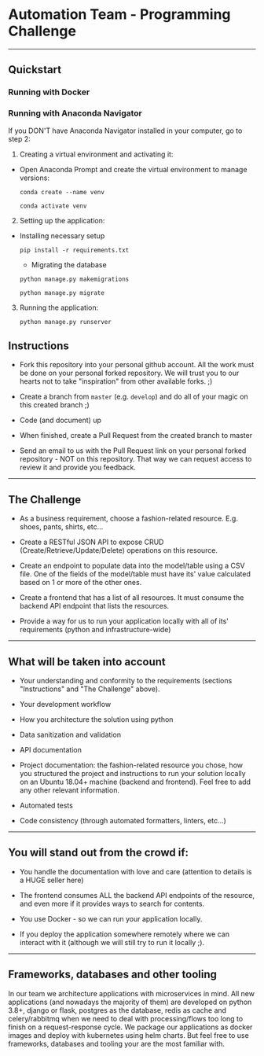 # Automation Team - Programming Challenge

---

## Quickstart

### Running with Docker


### Running with Anaconda Navigator

If you DON'T have Anaconda Navigator installed in your computer, go to step 2:

1. Creating a virtual environment and activating it:
  - Open Anaconda Prompt and create the virtual environment to manage versions:
    ```
    conda create --name venv
    ```
    ```
    conda activate venv
    ```

2. Setting up the application:
  - Installing necessary setup
    ```
    pip install -r requirements.txt
    ```
    - Migrating the database
    ```
    python manage.py makemigrations
    ```
    ```
    python manage.py migrate
    ```

3. Running the application:
    ```
    python manage.py runserver
    ```

## Instructions

- Fork this repository into your personal github account. All the work must be done on your personal forked repository. We will trust you to our hearts not to take "inspiration" from other available forks. ;)

- Create a branch from `master` (e.g. `develop`) and do all of your magic on this created branch ;)

- Code (and document) up

- When finished, create a Pull Request from the created branch to master

- Send an email to us with the Pull Request link on your personal forked repository - NOT on this repository. That way we can request access to review it and provide you feedback.

---

## The Challenge

- As a business requirement, choose a fashion-related resource. E.g. shoes, pants, shirts, etc...

- Create a RESTful JSON API to expose CRUD (Create/Retrieve/Update/Delete) operations on this resource.

- Create an endpoint to populate data into the model/table using a CSV file. One of the fields of the model/table must have its' value calculated based on 1 or more of the other ones.

- Create a frontend that has a list of all resources. It must consume the backend API endpoint that lists the resources.

- Provide a way for us to run your application locally with all of its' requirements (python and infrastructure-wide)

---

## What will be taken into account

- Your understanding and conformity to the requirements (sections "Instructions" and "The Challenge" above).

- Your development workflow

- How you architecture the solution using python

- Data sanitization and validation

- API documentation

- Project documentation: the fashion-related resource you chose, how you structured the project and instructions to run your solution locally on an Ubuntu 18.04+ machine (backend and frontend). Feel free to add any other relevant information.

- Automated tests

- Code consistency (through automated formatters, linters, etc...)

---

## **You will stand out from the crowd if**:

- You handle the documentation with love and care (attention to details is a HUGE seller here)

- The frontend consumes ALL the backend API endpoints of the resource, and even more if it provides ways to search for contents.

- You use Docker - so we can run your application locally.

- If you deploy the application somewhere remotely where we can interact with it (although we will still try to run it locally ;).

---

## Frameworks, databases and other tooling

In our team we architecture applications with microservices in mind. All new applications (and nowadays the majority of them) are developed on python 3.8+, django or flask, postgres as the database, redis as cache and celery/rabbitmq when we need to deal with processing/flows too long to finish on a request-response cycle. We package our applications as docker images and deploy with kubernetes using helm charts. But feel free to use frameworks, databases and tooling your are the most familiar with.
